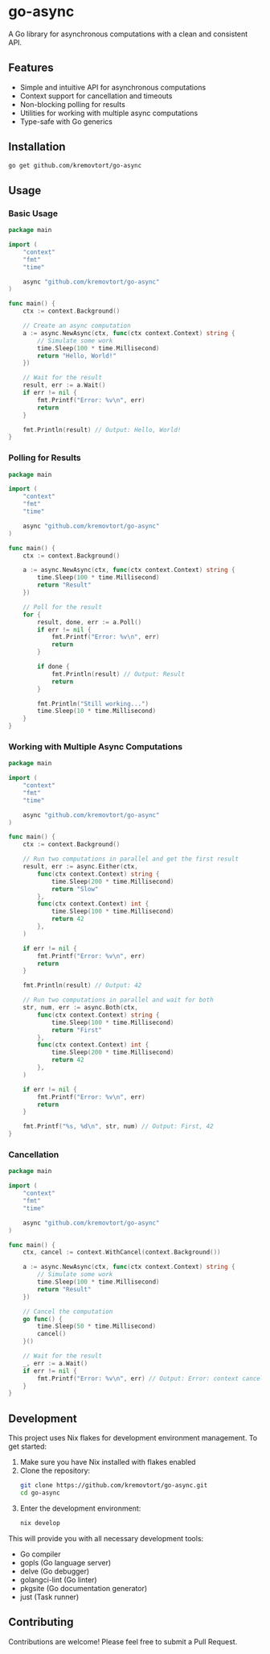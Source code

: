 # go-async

A Go library for asynchronous computations with a clean and consistent API.

## Features

- Simple and intuitive API for asynchronous computations
- Context support for cancellation and timeouts
- Non-blocking polling for results
- Utilities for working with multiple async computations
- Type-safe with Go generics

## Installation

```bash
go get github.com/kremovtort/go-async
```

## Usage

### Basic Usage

```go
package main

import (
	"context"
	"fmt"
	"time"

	async "github.com/kremovtort/go-async"
)

func main() {
	ctx := context.Background()

	// Create an async computation
	a := async.NewAsync(ctx, func(ctx context.Context) string {
		// Simulate some work
		time.Sleep(100 * time.Millisecond)
		return "Hello, World!"
	})

	// Wait for the result
	result, err := a.Wait()
	if err != nil {
		fmt.Printf("Error: %v\n", err)
		return
	}

	fmt.Println(result) // Output: Hello, World!
}
```

### Polling for Results

```go
package main

import (
	"context"
	"fmt"
	"time"

	async "github.com/kremovtort/go-async"
)

func main() {
	ctx := context.Background()

	a := async.NewAsync(ctx, func(ctx context.Context) string {
		time.Sleep(100 * time.Millisecond)
		return "Result"
	})

	// Poll for the result
	for {
		result, done, err := a.Poll()
		if err != nil {
			fmt.Printf("Error: %v\n", err)
			return
		}

		if done {
			fmt.Println(result) // Output: Result
			return
		}

		fmt.Println("Still working...")
		time.Sleep(10 * time.Millisecond)
	}
}
```

### Working with Multiple Async Computations

```go
package main

import (
	"context"
	"fmt"
	"time"

	async "github.com/kremovtort/go-async"
)

func main() {
	ctx := context.Background()

	// Run two computations in parallel and get the first result
	result, err := async.Either(ctx,
		func(ctx context.Context) string {
			time.Sleep(200 * time.Millisecond)
			return "Slow"
		},
		func(ctx context.Context) int {
			time.Sleep(100 * time.Millisecond)
			return 42
		},
	)

	if err != nil {
		fmt.Printf("Error: %v\n", err)
		return
	}

	fmt.Println(result) // Output: 42

	// Run two computations in parallel and wait for both
	str, num, err := async.Both(ctx,
		func(ctx context.Context) string {
			time.Sleep(100 * time.Millisecond)
			return "First"
		},
		func(ctx context.Context) int {
			time.Sleep(200 * time.Millisecond)
			return 42
		},
	)

	if err != nil {
		fmt.Printf("Error: %v\n", err)
		return
	}

	fmt.Printf("%s, %d\n", str, num) // Output: First, 42
}
```

### Cancellation

```go
package main

import (
	"context"
	"fmt"
	"time"

	async "github.com/kremovtort/go-async"
)

func main() {
	ctx, cancel := context.WithCancel(context.Background())

	a := async.NewAsync(ctx, func(ctx context.Context) string {
		// Simulate some work
		time.Sleep(100 * time.Millisecond)
		return "Result"
	})

	// Cancel the computation
	go func() {
		time.Sleep(50 * time.Millisecond)
		cancel()
	}()

	// Wait for the result
	_, err := a.Wait()
	if err != nil {
		fmt.Printf("Error: %v\n", err) // Output: Error: context canceled
	}
}
```

## Development

This project uses Nix flakes for development environment management. To get started:

1. Make sure you have Nix installed with flakes enabled
2. Clone the repository:
   ```bash
   git clone https://github.com/kremovtort/go-async.git
   cd go-async
   ```
3. Enter the development environment:
   ```bash
   nix develop
   ```

This will provide you with all necessary development tools:
- Go compiler
- gopls (Go language server)
- delve (Go debugger)
- golangci-lint (Go linter)
- pkgsite (Go documentation generator)
- just (Task runner)

## Contributing

Contributions are welcome! Please feel free to submit a Pull Request. 